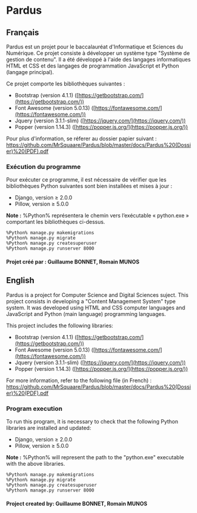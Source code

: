 # Pardus

## Français

Pardus est un projet pour le baccalauréat d'Informatique et Sciences du Numérique. Ce projet consiste à développer un système type "Système de gestion de contenu".
Il a été développé à l'aide des langages informatiques HTML et CSS et des langages de programmation JavaScript et Python (langage principal).

Ce projet comporte les bibliothèques suivantes :
 - Bootstrap (version 4.1.1) ([https://getbootstrap.com/](https://getbootstrap.com/))
 - Font Awesome (version 5.0.13) ([https://fontawesome.com/](https://fontawesome.com/))
 - Jquery (version 3.1.1-slim) ([https://jquery.com/](https://jquery.com/))
 - Popper (version 1.14.3) ([https://popper.js.org/](https://popper.js.org/))

Pour plus d'information, se réferer au dossier papier suivant :
https://github.com/MrSquaare/Pardus/blob/master/docs/Pardus%20(Dossier)%20(PDF).pdf

### Exécution du programme
Pour exécuter ce programme, il est nécessaire de vérifier que les bibliothèques Python suivantes sont bien installées et mises à jour :

 - Django, version ≥ 2.0.0
 - Pillow, version ≥ 5.0.0

**Note :** %Python% représentera le chemin vers l’exécutable « python.exe » comportant les bibliothèques ci-dessus.

    %Python% manage.py makemigrations
    %Python% manage.py migrate
    %Python% manage.py createsuperuser
    %Python% manage.py runserver 8000

#### Projet créé par : Guillaume BONNET, Romain MUNOS

## English

Pardus is a project for Computer Science and Digital Sciences suject. This project consists in developing a "Content Management System" type system.
It was developed using HTML and CSS computer languages and JavaScript and Python (main language) programming languages.

This project includes the following libraries:
 - Bootstrap (version 4.1.1) ([https://getbootstrap.com/](https://getbootstrap.com/))
 - Font Awesome (version 5.0.13) ([https://fontawesome.com/](https://fontawesome.com/))
 - Jquery (version 3.1.1-slim) ([https://jquery.com/](https://jquery.com/))
 - Popper (version 1.14.3) ([https://popper.js.org/](https://popper.js.org/))

For more information, refer to the following file (in French) :
https://github.com/MrSquaare/Pardus/blob/master/docs/Pardus%20(Dossier)%20(PDF).pdf

### Program execution
To run this program, it is necessary to check that the following Python libraries are installed and updated:

 - Django, version ≥ 2.0.0
 - Pillow, version ≥ 5.0.0

**Note :** %Python% will represent the path to the "python.exe" executable with the above libraries.

    %Python% manage.py makemigrations
    %Python% manage.py migrate
    %Python% manage.py createsuperuser
    %Python% manage.py runserver 8000

#### Project created by: Guillaume BONNET, Romain MUNOS
